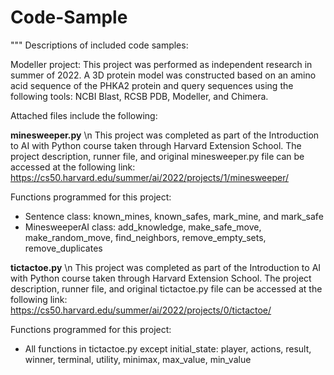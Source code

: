 # Code-Sample

"""
Descriptions of included code samples:

Modeller project:
This project was performed as independent research in summer of 2022. A 3D protein model was constructed based on an amino acid sequence of the PHKA2 protein and query sequences using the following tools: NCBI Blast, RCSB PDB, Modeller, and Chimera.

Attached files include the following:

**minesweeper.py** \n
This project was completed as part of the Introduction to AI with Python course taken through Harvard Extension School. The project description, runner file, and original minesweeper.py file can be accessed at the following link: https://cs50.harvard.edu/summer/ai/2022/projects/1/minesweeper/
 
Functions programmed for this project: 
- Sentence class: known_mines, known_safes, mark_mine, and mark_safe
- MinesweeperAI class: add_knowledge, make_safe_move, make_random_move, find_neighbors, remove_empty_sets, remove_duplicates

**tictactoe.py** \n
This project was completed as part of the Introduction to AI with Python course taken through Harvard Extension School. The project description, runner file, and original tictactoe.py file can be accessed at the following link: https://cs50.harvard.edu/summer/ai/2022/projects/0/tictactoe/
 
Functions programmed for this project:
- All functions in tictactoe.py except initial_state: player, actions, result, winner, terminal, utility, minimax, max_value, min_value
